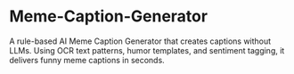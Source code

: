 # Meme-Caption-Generator
A rule-based AI Meme Caption Generator that creates captions without LLMs. Using OCR text patterns, humor templates, and sentiment tagging, it delivers funny meme captions in seconds.
